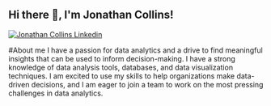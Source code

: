 <h2> Hi there 👋, I'm Jonathan Collins! </h2>
    
[![Jonathan Collins Linkedin](https://img.shields.io/badge/LinkedIn-0077B5?style=for-the-badge&logo=linkedin&logoColor=white)](https://www.linkedin.com/in/jonathan-collins-mba-121657135/)

#About me
I have a passion for data analytics and a drive to find meaningful insights that can be used to inform decision-making. I have a strong knowledge of data analysis tools, databases, and data visualization techniques. I am excited to use my skills to help organizations make data-driven decisions, and I am eager to join a team to work on the most pressing challenges in data analytics.
